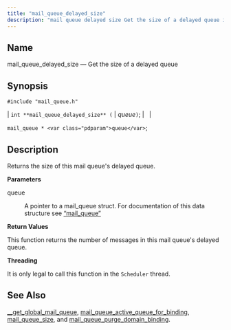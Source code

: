 ```yaml
---
title: "mail_queue_delayed_size"
description: "mail queue delayed size Get the size of a delayed queue int mail queue delayed size queue mail queue queue Returns the size of this mail queue's delayed queue queue A pointer to a mail queue struct For documentation of this data structure see Section 68 58 mail queue This..."
---
```


<a name="apis.mail_queue_delayed_size"></a> 
## Name

mail_queue_delayed_size — Get the size of a delayed queue

## Synopsis

`#include "mail_queue.h"`

| `int **mail_queue_delayed_size** (` | <var class="pdparam">queue</var>`)`; |   |

`mail_queue * <var class="pdparam">queue</var>`;<a name="idp54573824"></a> 
## Description

Returns the size of this mail queue's delayed queue.

**<a name="idp54575056"></a> Parameters**

<dl class="variablelist">

<dt>queue</dt>

<dd>

A pointer to a mail_queue struct. For documentation of this data structure see [“mail_queue”](/momentum/3/3-api/structs-mail-queue)

</dd>

</dl>

**<a name="idp54578416"></a> Return Values**

This function returns the number of messages in this mail queue's delayed queue.

**<a name="idp54579392"></a> Threading**

It is only legal to call this function in the `Scheduler` thread.

<a name="idp54580944"></a> 
## See Also

[__get_global_mail_queue](/momentum/3/3-api/apis-get-global-mail-queue), [mail_queue_active_queue_for_binding](/momentum/3/3-api/apis-mail-queue-active-queue-for-binding), [mail_queue_size](/momentum/3/3-api/apis-mail-queue-size), and [mail_queue_purge_domain_binding](/momentum/3/3-api/apis-mail-queue-purge-domain-binding).